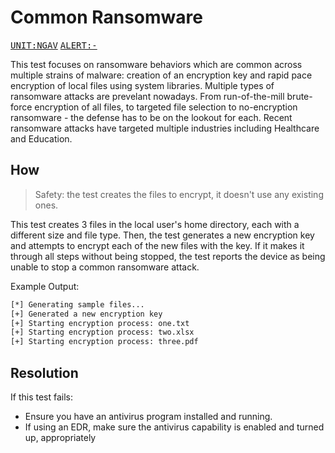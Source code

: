 # Common Ransomware

<kbd>[UNIT:NGAV](https://docs.preludesecurity.com/docs/security-policy#ngav)</kbd>
<kbd>[ALERT:-](#the-url)</kbd>

This test focuses on ransomware behaviors which are common across multiple strains of malware: creation of an encryption key and rapid pace encryption of local files using system libraries. Multiple types of ransomware attacks are prevelant nowadays. From run-of-the-mill brute-force encryption of all files, to targeted file selection to no-encryption ransomware - the defense has to be on the lookout for each. Recent ransomware attacks have targeted multiple industries including Healthcare and Education.

## How

> Safety: the test creates the files to encrypt, it doesn't use any existing ones.

This test creates 3 files in the local user's home directory, each with a different size and file type. Then, the test generates a new encryption key and attempts to encrypt each of the new files with the key. If it makes it through all steps without being stopped, the test reports the device as being unable to stop a common ransomware attack.

Example Output:
```bash
[*] Generating sample files...
[+] Generated a new encryption key
[+] Starting encryption process: one.txt
[+] Starting encryption process: two.xlsx
[+] Starting encryption process: three.pdf
```

## Resolution

If this test fails:

* Ensure you have an antivirus program installed and running.
* If using an EDR, make sure the antivirus capability is enabled and turned up, appropriately
